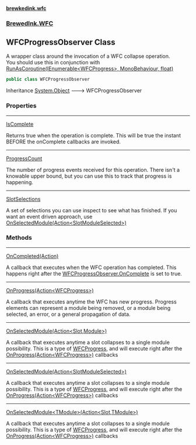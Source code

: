 #### [brewkedink.wfc](index.md 'index')
### [BrewedInk.WFC](BrewedInk_WFC.md 'BrewedInk.WFC')
## WFCProgressObserver Class
A wrapper class around the invocation of a WFC collapse operation.  
You should use this in conjunction with [RunAsCoroutine(IEnumerable&lt;WFCProgress&gt;, MonoBehaviour, float)](WFCProgressExtensions_RunAsCoroutine(IEnumerable_WFCProgress__MonoBehaviour_float).md 'BrewedInk.WFC.WFCProgressExtensions.RunAsCoroutine(System.Collections.Generic.IEnumerable&lt;BrewedInk.WFC.WFCProgress&gt;, UnityEngine.MonoBehaviour, float)')
```csharp
public class WFCProgressObserver
```

Inheritance [System.Object](https://docs.microsoft.com/en-us/dotnet/api/System.Object 'System.Object') &#129106; WFCProgressObserver  
### Properties

***
[IsComplete](WFCProgressObserver_IsComplete.md 'BrewedInk.WFC.WFCProgressObserver.IsComplete')

Returns true when the operation is complete. This will be true the instant BEFORE the onComplete callbacks are invoked.  

***
[ProgressCount](WFCProgressObserver_ProgressCount.md 'BrewedInk.WFC.WFCProgressObserver.ProgressCount')

The number of progress events received for this operation. There isn't a knowable upper bound, but you can use this to track that progress is happening.  

***
[SlotSelections](WFCProgressObserver_SlotSelections.md 'BrewedInk.WFC.WFCProgressObserver.SlotSelections')

A set of selections you can use inspect to see what has finished. If you want an event driven approach, use [OnSelectedModule(Action&lt;SlotModuleSelected&gt;)](WFCProgressObserver_OnSelectedModule(Action_SlotModuleSelected_).md 'BrewedInk.WFC.WFCProgressObserver.OnSelectedModule(System.Action&lt;BrewedInk.WFC.SlotModuleSelected&gt;)')
### Methods

***
[OnCompleted(Action)](WFCProgressObserver_OnCompleted(Action).md 'BrewedInk.WFC.WFCProgressObserver.OnCompleted(System.Action)')

A callback that executes when the WFC operation has completed. This happens right after the [WFCProgressObserver.OnComplete](https://docs.microsoft.com/en-us/dotnet/api/WFCProgressObserver.OnComplete 'WFCProgressObserver.OnComplete') is set to true.  

***
[OnProgress(Action&lt;WFCProgress&gt;)](WFCProgressObserver_OnProgress(Action_WFCProgress_).md 'BrewedInk.WFC.WFCProgressObserver.OnProgress(System.Action&lt;BrewedInk.WFC.WFCProgress&gt;)')

A callback that executes anytime the WFC has new progress. Progress elements can represent a module being removed, or a module being selected, an error, or a general propagation of data.  

***
[OnSelectedModule(Action&lt;Slot,Module&gt;)](WFCProgressObserver_OnSelectedModule(Action_Slot_Module_).md 'BrewedInk.WFC.WFCProgressObserver.OnSelectedModule(System.Action&lt;BrewedInk.WFC.Slot,BrewedInk.WFC.Module&gt;)')

A callback that executes anytime a slot collapses to a single module possibility. This is a type of [WFCProgress](WFCProgress.md 'BrewedInk.WFC.WFCProgress'), and will execute right after the [OnProgress(Action&lt;WFCProgress&gt;)](WFCProgressObserver_OnProgress(Action_WFCProgress_).md 'BrewedInk.WFC.WFCProgressObserver.OnProgress(System.Action&lt;BrewedInk.WFC.WFCProgress&gt;)') callbacks  

***
[OnSelectedModule(Action&lt;SlotModuleSelected&gt;)](WFCProgressObserver_OnSelectedModule(Action_SlotModuleSelected_).md 'BrewedInk.WFC.WFCProgressObserver.OnSelectedModule(System.Action&lt;BrewedInk.WFC.SlotModuleSelected&gt;)')

A callback that executes anytime a slot collapses to a single module possibility. This is a type of [WFCProgress](WFCProgress.md 'BrewedInk.WFC.WFCProgress'), and will execute right after the [OnProgress(Action&lt;WFCProgress&gt;)](WFCProgressObserver_OnProgress(Action_WFCProgress_).md 'BrewedInk.WFC.WFCProgressObserver.OnProgress(System.Action&lt;BrewedInk.WFC.WFCProgress&gt;)') callbacks  

***
[OnSelectedModule&lt;TModule&gt;(Action&lt;Slot,TModule&gt;)](WFCProgressObserver_OnSelectedModule_TModule_(Action_Slot_TModule_).md 'BrewedInk.WFC.WFCProgressObserver.OnSelectedModule&lt;TModule&gt;(System.Action&lt;BrewedInk.WFC.Slot,TModule&gt;)')

A callback that executes anytime a slot collapses to a single module possibility. This is a type of [WFCProgress](WFCProgress.md 'BrewedInk.WFC.WFCProgress'), and will execute right after the [OnProgress(Action&lt;WFCProgress&gt;)](WFCProgressObserver_OnProgress(Action_WFCProgress_).md 'BrewedInk.WFC.WFCProgressObserver.OnProgress(System.Action&lt;BrewedInk.WFC.WFCProgress&gt;)') callbacks  
